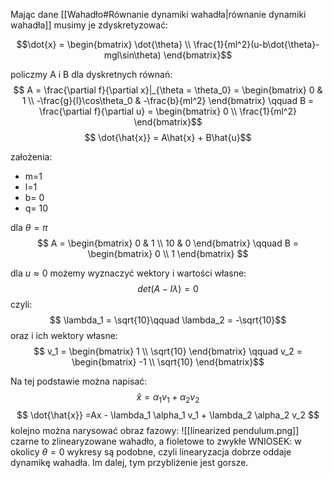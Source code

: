 Mając dane [[Wahadło#Równanie dynamiki wahadła|równanie dynamiki wahadła]] musimy je zdyskretyzować:

$$\dot{x} = \begin{bmatrix}
\dot{\theta} \\
\frac{1}{ml^2}(u-b\dot{\theta}-mgl\sin\theta)
\end{bmatrix}$$

policzmy A i B dla dyskretnych równań:
$$ A = \frac{\partial f}{\partial x}|_{\theta = \theta_0} = \begin{bmatrix}
0  & 1 \\
-\frac{g}{l}\cos\theta_0 & -\frac{b}{ml^2}
\end{bmatrix} \qquad B =  \frac{\partial f}{\partial u} = \begin{bmatrix}
0 \\
\frac{1}{ml^2}
\end{bmatrix}$$ 
$$ \dot{\hat{x}} = A\hat{x}  + B\hat{u}$$

założenia:
- m=1
- l=1
- b= 0
- q= 10


dla $\theta = \pi$
$$ A = \begin{bmatrix}
0  & 1 \\
10 & 0
\end{bmatrix} \qquad B = \begin{bmatrix}
0   \\
1
\end{bmatrix} $$

dla $u\approx 0$ możemy wyznaczyć wektory i wartości własne:
$$ det(A-I\lambda)=0 $$
czyli: 
$$ \lambda_1 = \sqrt{10}\qquad \lambda_2 = -\sqrt{10}$$
oraz i ich wektory własne:
$$ v_1 = \begin{bmatrix} 1 \\ \sqrt{10} \end{bmatrix} \qquad v_2 = \begin{bmatrix} -1 \\ \sqrt{10} \end{bmatrix}$$

Na tej podstawie można napisać:
$$ \hat{x} = \alpha_1 v_1 + \alpha_2 v_2 $$
$$ \dot{\hat{x}} =Ax - \lambda_1 \alpha_1 v_1 + \lambda_2 \alpha_2 v_2 $$
kolejno można narysować obraz fazowy:
![[linearized pendulum.png]]
czarne to zlinearyzowane wahadło, a fioletowe to zwykłe
WNIOSEK:
w okolicy $\theta = 0$ wykresy są podobne, czyli linearyzacja dobrze oddaje dynamikę wahadła. Im dalej, tym przybliżenie jest gorsze.